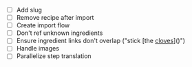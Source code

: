 - [ ] Add slug 
- [ ] Remove recipe after import
- [ ] Create import flow
- [ ] Don't ref unknown ingredients
- [ ] Ensure ingredient links don't overlap ("stick [the [cloves]()]()")
- [ ] Handle images
- [ ] Parallelize step translation
